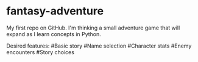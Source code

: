 # fantasy-adventure
My first repo on GitHub. I'm thinking a small adventure game that will expand as I learn concepts in Python.

Desired features:
#Basic story
#Name selection
#Character stats
#Enemy encounters
#Story choices
